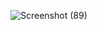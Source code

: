 ![Screenshot (89)](https://user-images.githubusercontent.com/108901980/233501260-4f7ce645-b628-4fe8-bcbb-fdbb0ee207b5.png)
